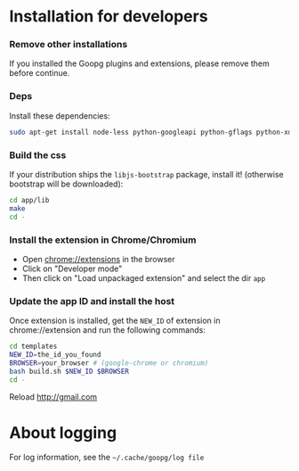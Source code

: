 # Installation for developers

### Remove other installations
If you installed the Goopg plugins and extensions, please remove them before
continue.

### Deps
Install these dependencies:
```bash
sudo apt-get install node-less python-googleapi python-gflags python-xdg python-gnupg
```

### Build the css
If your distribution ships the `libjs-bootstrap` package, install it! (otherwise
bootstrap will be downloaded):

```bash
cd app/lib
make
cd -
```

### Install the extension in Chrome/Chromium
* Open [chrome://extensions](chrome://extensions) in the browser
* Click on "Developer mode"
* Then click on "Load unpackaged extension" and select the dir `app`


### Update the app ID and install the host
Once extension is installed, get the `NEW_ID` of extension in chrome://extension
and run the following commands:
```bash
cd templates
NEW_ID=the_id_you_found
BROWSER=your_browser # (google-chrome or chromium)
bash build.sh $NEW_ID $BROWSER
cd -
```
Reload http://gmail.com

# About logging
For log information, see the ```~/.cache/goopg/log file```
